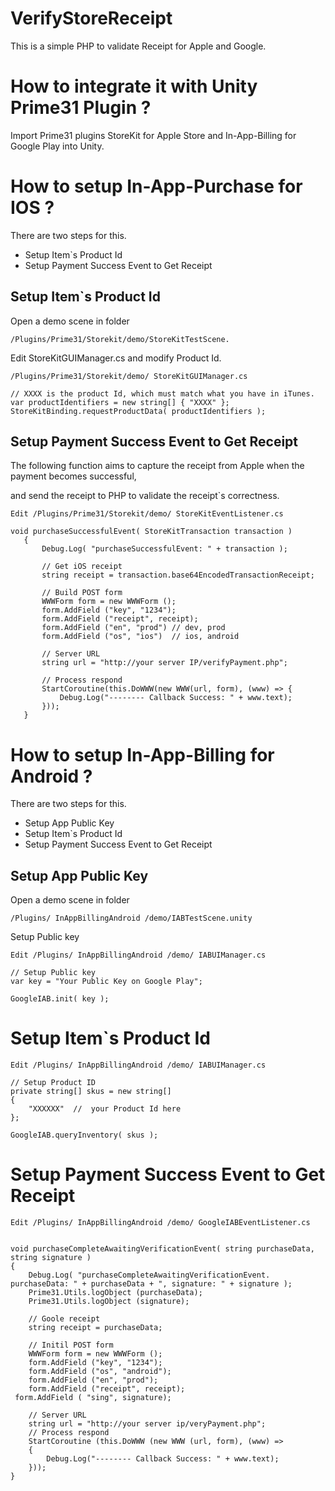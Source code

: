 # VerifyStoreReceipt
 This is a simple PHP to validate Receipt for Apple and Google. 

# How to integrate it with Unity Prime31 Plugin ?

  Import Prime31 plugins
    StoreKit for Apple Store and In-App-Billing for Google Play into Unity.
  
# How to setup In-App-Purchase for IOS ? 

There are two steps for this.
  
  - Setup Item`s Product Id
  - Setup Payment Success Event to Get Receipt 

## Setup Item`s Product Id

  Open a demo scene in folder 
  ```
  /Plugins/Prime31/Storekit/demo/StoreKitTestScene.
  ```
 
 Edit StoreKitGUIManager.cs and modify Product Id.
 ```
 /Plugins/Prime31/Storekit/demo/ StoreKitGUIManager.cs

 // XXXX is the product Id, which must match what you have in iTunes.
 var productIdentifiers = new string[] { "XXXX" };
 StoreKitBinding.requestProductData( productIdentifiers );
 ```
## Setup Payment Success Event to Get Receipt

The following function aims to capture the receipt from Apple when the payment becomes successful, 

and send the receipt to PHP to validate the receipt`s correctness.

```
Edit /Plugins/Prime31/Storekit/demo/ StoreKitEventListener.cs

void purchaseSuccessfulEvent( StoreKitTransaction transaction )
   {
       Debug.Log( "purchaseSuccessfulEvent: " + transaction );

       // Get iOS receipt 
       string receipt = transaction.base64EncodedTransactionReceipt;

       // Build POST form
       WWWForm form = new WWWForm ();
       form.AddField ("key", "1234");
       form.AddField ("receipt", receipt);
       form.AddField ("en", "prod") // dev, prod
       form.AddField ("os", "ios")  // ios, android
       
       // Server URL
       string url = "http://your server IP/verifyPayment.php";

       // Process respond
       StartCoroutine(this.DoWWW(new WWW(url, form), (www) => {
           Debug.Log("-------- Callback Success: " + www.text);
       }));
   }

```
 
# How to setup In-App-Billing for Android ? 

There are two steps for this.
  
  - Setup App Public Key
  - Setup Item`s Product Id
  - Setup Payment Success Event to Get Receipt 

## Setup App Public Key

Open a demo scene in folder 
```
/Plugins/ InAppBillingAndroid /demo/IABTestScene.unity
```

Setup Public key 

```
Edit /Plugins/ InAppBillingAndroid /demo/ IABUIManager.cs

// Setup Public key 
var key = "Your Public Key on Google Play";

GoogleIAB.init( key );
```
 
# Setup Item`s Product Id
```
Edit /Plugins/ InAppBillingAndroid /demo/ IABUIManager.cs

// Setup Product ID 
private string[] skus = new string[] 
{
	"XXXXXX"  //  your Product Id here 
};

GoogleIAB.queryInventory( skus );
```

# Setup Payment Success Event to Get Receipt 

```
Edit /Plugins/ InAppBillingAndroid /demo/ GoogleIABEventListener.cs


void purchaseCompleteAwaitingVerificationEvent( string purchaseData, string signature )
{
	Debug.Log( "purchaseCompleteAwaitingVerificationEvent. purchaseData: " + purchaseData + ", signature: " + signature );
	Prime31.Utils.logObject (purchaseData);
	Prime31.Utils.logObject (signature);

	// Goole receipt 
	string receipt = purchaseData;

	// Initil POST form
	WWWForm form = new WWWForm ();
	form.AddField ("key", "1234");
	form.AddField ("os", "android");
	form.AddField ("en", "prod");
	form.AddField ("receipt", receipt);
 form.AddField ( "sing", signature);

	// Server URL
	string url = "http://your server ip/veryPayment.php";
	// Process respond
	StartCoroutine (this.DoWWW (new WWW (url, form), (www) => 
	{
		Debug.Log("-------- Callback Success: " + www.text);
	}));
}
```


